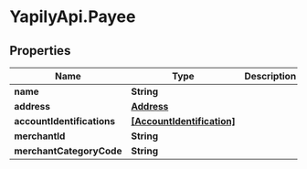 # YapilyApi.Payee

## Properties

Name | Type | Description | Notes
------------ | ------------- | ------------- | -------------
**name** | **String** |  | 
**address** | [**Address**](Address.md) |  | [optional] 
**accountIdentifications** | [**[AccountIdentification]**](AccountIdentification.md) |  | 
**merchantId** | **String** |  | [optional] 
**merchantCategoryCode** | **String** |  | [optional] 


